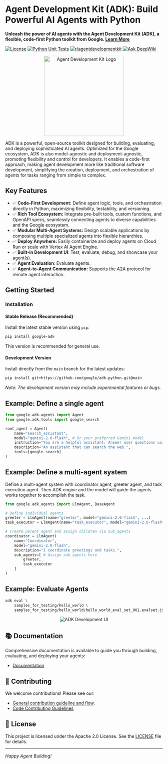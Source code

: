 # Agent Development Kit (ADK): Build Powerful AI Agents with Python

**Unleash the power of AI agents with the Agent Development Kit (ADK), a flexible, code-first Python toolkit from Google.  [Learn More](https://github.com/google/adk-python)**

[![License](https://img.shields.io/badge/License-Apache_2.0-blue.svg)](LICENSE)
[![Python Unit Tests](https://github.com/google/adk-python/actions/workflows/python-unit-tests.yml/badge.svg)](https://github.com/google/adk-python/actions/workflows/python-unit-tests.yml)
[![r/agentdevelopmentkit](https://img.shields.io/badge/Reddit-r%2Fagentdevelopmentkit-FF4500?style=flat&logo=reddit&logoColor=white)](https://www.reddit.com/r/agentdevelopmentkit/)
[![Ask DeepWiki](https://deepwiki.com/badge.svg)](https://deepwiki.com/google/adk-python)

<div align="center">
  <img src="https://raw.githubusercontent.com/google/adk-python/main/assets/agent-development-kit.png" width="256" alt="Agent Development Kit Logo"/>
</div>

ADK is a powerful, open-source toolkit designed for building, evaluating, and deploying sophisticated AI agents.  Optimized for the Google ecosystem, ADK is also model-agnostic and deployment-agnostic, promoting flexibility and control for developers.  It enables a code-first approach, making agent development more like traditional software development, simplifying the creation, deployment, and orchestration of agents for tasks ranging from simple to complex.

## Key Features

*   ✅ **Code-First Development:** Define agent logic, tools, and orchestration directly in Python, maximizing flexibility, testability, and versioning.
*   ✅ **Rich Tool Ecosystem:** Integrate pre-built tools, custom functions, and OpenAPI specs, seamlessly connecting agents to diverse capabilities and the Google ecosystem.
*   ✅ **Modular Multi-Agent Systems:** Design scalable applications by composing multiple specialized agents into flexible hierarchies.
*   ✅ **Deploy Anywhere:** Easily containerize and deploy agents on Cloud Run or scale with Vertex AI Agent Engine.
*   ✅ **Built-in Development UI**: Test, evaluate, debug, and showcase your agent(s).
*   ✅ **Agent Evaluation**: Evaluate agents.
*   ✅ **Agent-to-Agent Communication:** Supports the A2A protocol for remote agent interaction.

## Getting Started

### Installation

#### Stable Release (Recommended)

Install the latest stable version using `pip`:

```bash
pip install google-adk
```

This version is recommended for general use.

#### Development Version

Install directly from the `main` branch for the latest updates:

```bash
pip install git+https://github.com/google/adk-python.git@main
```

*Note: The development version may include experimental features or bugs.*

## Example: Define a single agent

```python
from google.adk.agents import Agent
from google.adk.tools import google_search

root_agent = Agent(
    name="search_assistant",
    model="gemini-2.0-flash", # Or your preferred Gemini model
    instruction="You are a helpful assistant. Answer user questions using Google Search when needed.",
    description="An assistant that can search the web.",
    tools=[google_search]
)
```

## Example: Define a multi-agent system

Define a multi-agent system with coordinator agent, greeter agent, and task execution agent. Then ADK engine and the model will guide the agents works together to accomplish the task.

```python
from google.adk.agents import LlmAgent, BaseAgent

# Define individual agents
greeter = LlmAgent(name="greeter", model="gemini-2.0-flash", ...)
task_executor = LlmAgent(name="task_executor", model="gemini-2.0-flash", ...)

# Create parent agent and assign children via sub_agents
coordinator = LlmAgent(
    name="Coordinator",
    model="gemini-2.0-flash",
    description="I coordinate greetings and tasks.",
    sub_agents=[ # Assign sub_agents here
        greeter,
        task_executor
    ]
)
```

## Example: Evaluate Agents

```bash
adk eval \
    samples_for_testing/hello_world \
    samples_for_testing/hello_world/hello_world_eval_set_001.evalset.json
```

<div align="center">
  <img src="https://raw.githubusercontent.com/google/adk-python/main/assets/adk-web-dev-ui-function-call.png" alt="ADK Development UI"/>
</div>

## 📚 Documentation

Comprehensive documentation is available to guide you through building, evaluating, and deploying your agents:

*   [Documentation](https://google.github.io/adk-docs)

## 🤝 Contributing

We welcome contributions!  Please see our:

*   [General contribution guideline and flow](https://google.github.io/adk-docs/contributing-guide/).
*   [Code Contributing Guidelines](./CONTRIBUTING.md)

## 📄 License

This project is licensed under the Apache 2.0 License. See the [LICENSE](LICENSE) file for details.

---

*Happy Agent Building!*